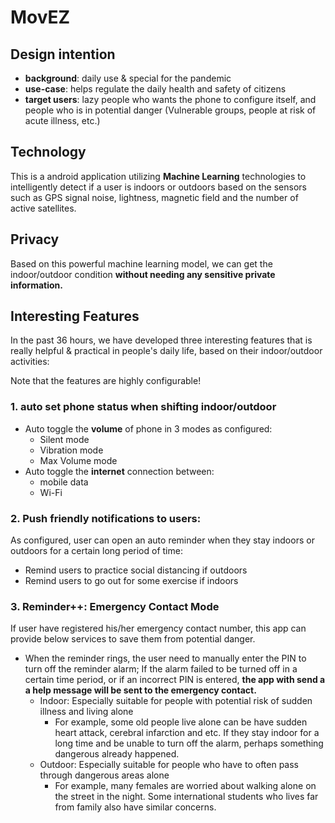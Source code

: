 # MovEZ

## Design intention
- **background**: daily use & special for the pandemic
- **use-case**: helps regulate the daily health and safety of citizens
- **target users**: lazy people who wants the phone to configure itself, and people who is in potential danger (Vulnerable groups, people at risk of acute illness, etc.)

## Technology
This is a android application utilizing **Machine Learning** technologies to intelligently detect if a user is indoors or outdoors based on the sensors such as GPS signal noise, lightness, magnetic field and the number of active satellites.

## Privacy
Based on this powerful machine learning model, we can get the indoor/outdoor condition **without needing any sensitive private information.**

## Interesting Features
In the past 36 hours, we have developed three interesting features that is really helpful & practical in people's daily life, based on their indoor/outdoor activities:

Note that the features are highly configurable!

### 1. auto set phone status when shifting indoor/outdoor
- Auto toggle the **volume** of phone in 3 modes as configured:
	- Silent mode
	- Vibration mode
	- Max Volume mode
- Auto toggle the **internet** connection between:
	- mobile data
	- Wi-Fi

### 2. Push friendly notifications to users: 
As configured, user can open an auto reminder when they stay indoors or outdoors for a certain long period of time:
- Remind users to practice social distancing if outdoors
- Remind users to go out for some exercise if indoors

### 3. Reminder++: Emergency Contact Mode
If user have registered his/her emergency contact number, this app can provide below services to save them from potential danger.
- When the reminder rings, the user need to manually enter the PIN to turn off the reminder alarm; If the alarm failed to be turned off in a certain time period, or if an incorrect PIN is entered, **the app with send a a help message will be sent to the emergency contact.**
	- Indoor: Especially suitable for people with potential risk of sudden illness and living alone
		- For example, some old people live alone can be have sudden heart attack, cerebral infarction and etc. If they stay indoor for a long time and be unable to turn off the alarm, perhaps something dangerous already happened.
	- Outdoor: Especially suitable for people who have to often pass through dangerous areas alone
		- For example, many females are worried about walking alone on the street in the night. Some international students who lives far from family also have similar concerns.
